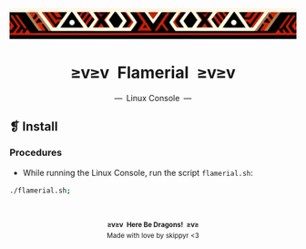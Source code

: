 <p align="center">
	<img alt="" src="../../assets/ornament.png" width=1020 />
</p>
<h1 align="center">≥v≥v&ensp;Flamerial&ensp;≥v≥v</h1>
<p align="center">—&ensp;Linux Console&ensp;—</p>

## ❡ Install

### Procedures

- While running the Linux Console, run the script `flamerial.sh`:

```zsh
./flamerial.sh;
```

&ensp;
<p align="center"><sup><strong>≥v≥v&ensp;Here Be Dragons!&ensp;≥v≥</strong><br />Made with love by skippyr <3</sup></p>

